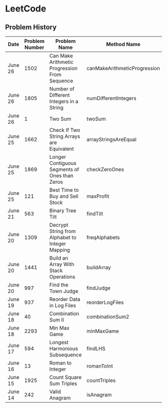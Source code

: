 # LeetCode

## Problem History
| Date | Problem Number | Problem Name | Method Name | Difficulty |
| ---- | -------------- | ------------ | ----------- | ---------- |
| June 26 | 1502 | Can Make Arithmetic Progression From Sequence | canMakeArithmeticProgression | Easy |
| June 26 | 1805 | Number of Different Integers in a String | numDifferentIntegers | Easy |
| June 26 | 1    | Two Sum | twoSum | Easy |
| June 25 | 1662 | Check If Two String Arrays are Equivalent | arrayStringsAreEqual | Easy |
| June 25 | 1869 | Longer Contiguous Segments of Ones than Zeros | checkZeroOnes | Easy |
| June 25 | 121  | Best Time to Buy and Sell Stock | maxProfit | Easy |
| June 21 | 563  | Binary Tree Tilt | findTilt | Easy |
| June 20 | 1309 | Decrypt String from Alphabet to Integer Mapping | freqAlphabets | Easy |
| June 20 | 1441 | Build an Array With Stack Operations | buildArray | Easy |
| June 20 | 997  | Find the Town Judge | findJudge | Easy |
| June 19 | 937  | Reorder Data in Log Files | reorderLogFiles | Easy |
| June 18 | 40   | Combination Sum II | combinationSum2 | Easy | 
| June 18 | 2293 | Min Max Game | minMaxGame | Easy |
| June 17 | 594  | Longest Harmonious Subsequence | findLHS | Easy | 
| June 16 | 13   | Roman to Integer | romanToInt | Easy |
| June 15 | 1925 | Count Square Sum Triples | countTriples | Easy |
| June 14 | 242  | Valid Anagram | isAnagram | Easy |
